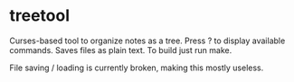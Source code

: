 # treetool
Curses-based tool to organize notes as a tree. Press ? to display available commands.
Saves files as plain text. To build just run make.

File saving / loading is currently broken, making this mostly useless.
